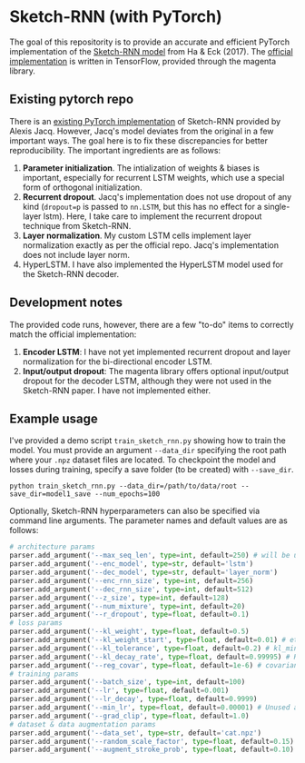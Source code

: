 # Sketch-RNN (with PyTorch)

The goal of this repositority is to provide an accurate and efficient PyTorch implementation of the [Sketch-RNN model](https://arxiv.org/abs/1704.03477) from Ha & Eck (2017). 
The [official implementation](https://github.com/tensorflow/magenta/blob/master/magenta/models/sketch_rnn/README.md) is written in TensorFlow, provided through the magenta library.

## Existing pytorch repo

There is an [existing PyTorch implementation](https://github.com/alexis-jacq/Pytorch-Sketch-RNN) of Sketch-RNN provided by Alexis Jacq. However, Jacq's model deviates from the original in a few important ways. The goal here is to fix these discrepancies for better reproducibility. The important ingredients are as follows:
1. __Parameter initialization__. The intialization of weights & biases is important, especially for recurrent LSTM weights, which use a special form of orthogonal initialization.
2. __Recurrent dropout__. Jacq's implementation does not use dropout of any kind (`dropout=p` is passed to `nn.LSTM`, but this has no effect for a single-layer lstm). Here, I take care to implement the recurrent dropout technique from Sketch-RNN.
3. __Layer normalization__. My custom LSTM cells implement layer normalization exactly as per the official repo. Jacq's implementation does not include layer norm.
4. HyperLSTM. I have also implemented the HyperLSTM model used for the Sketch-RNN decoder.

## Development notes
The provided code runs, however, there are a few "to-do" items to correctly match the official implementation:

1. __Encoder LSTM__: I have not yet implemented recurrent dropout and layer normalization for the bi-directional encoder LSTM.
2. __Input/output dropout__: The magenta library offers optional input/output dropout for the decoder LSTM, although they were not used in the Sketch-RNN paper. I have not implemented either.

## Example usage

I've provided a demo script `train_sketch_rnn.py` showing how to train the model. 
You must provide an argument `--data_dir` specifying the root path where your `.npz` dataset files are located. 
To checkpoint the model and losses during training, specify a save folder (to be created) with `--save_dir`.

```
python train_sketch_rnn.py --data_dir=/path/to/data/root --save_dir=model1_save --num_epochs=100
```

Optionally, Sketch-RNN hyperparameters can also be specified via command line arguments. 
The parameter names and default values are as follows:

```python
# architecture params
parser.add_argument('--max_seq_len', type=int, default=250) # will be updated based on dataset
parser.add_argument('--enc_model', type=str, default='lstm')
parser.add_argument('--dec_model', type=str, default='layer_norm')
parser.add_argument('--enc_rnn_size', type=int, default=256)
parser.add_argument('--dec_rnn_size', type=int, default=512)
parser.add_argument('--z_size', type=int, default=128)
parser.add_argument('--num_mixture', type=int, default=20)
parser.add_argument('--r_dropout', type=float, default=0.1)
# loss params
parser.add_argument('--kl_weight', type=float, default=0.5)
parser.add_argument('--kl_weight_start', type=float, default=0.01) # eta_min
parser.add_argument('--kl_tolerance', type=float, default=0.2) # kl_min
parser.add_argument('--kl_decay_rate', type=float, default=0.99995) # R
parser.add_argument('--reg_covar', type=float, default=1e-6) # covariance shrinkage
# training params
parser.add_argument('--batch_size', type=int, default=100)
parser.add_argument('--lr', type=float, default=0.001)
parser.add_argument('--lr_decay', type=float, default=0.9999)
parser.add_argument('--min_lr', type=float, default=0.00001) # Unused at the moment
parser.add_argument('--grad_clip', type=float, default=1.0)
# dataset & data augmentation params
parser.add_argument('--data_set', type=str, default='cat.npz')
parser.add_argument('--random_scale_factor', type=float, default=0.15)
parser.add_argument('--augment_stroke_prob', type=float, default=0.10)
```
